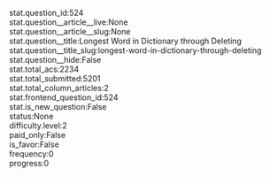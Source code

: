 stat.question_id:524  
stat.question__article__live:None  
stat.question__article__slug:None  
stat.question__title:Longest Word in Dictionary through Deleting  
stat.question__title_slug:longest-word-in-dictionary-through-deleting  
stat.question__hide:False  
stat.total_acs:2234  
stat.total_submitted:5201  
stat.total_column_articles:2  
stat.frontend_question_id:524  
stat.is_new_question:False  
status:None  
difficulty.level:2  
paid_only:False  
is_favor:False  
frequency:0  
progress:0  

